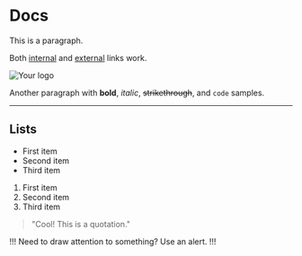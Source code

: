 # Docs

This is a paragraph.

Both [internal](README.md) and [external](https://example.com) links work.

![Your logo](logo.png)


Another paragraph with **bold**, _italic_, ~~strikethrough~~, and `code` samples.

---

## Lists

- First item
- Second item
- Third item

1. First item
2. Second item
3. Third item

> "Cool! This is a quotation."

!!!
Need to draw attention to something? Use an alert.
!!!